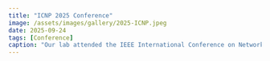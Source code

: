 ```yaml
---
title: "ICNP 2025 Conference"
image: /assets/images/gallery/2025-ICNP.jpeg
date: 2025-09-24
tags: [Conference]
caption: "Our lab attended the IEEE International Conference on Network Protocols (ICNP) held in Seoul. Members engaged with leading researchers and shared insights on security and protocol research."
---
```

